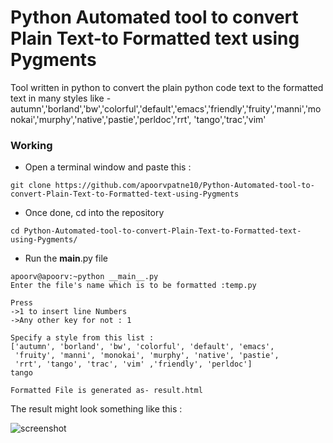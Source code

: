 # Python Automated tool to convert Plain Text-to Formatted text using Pygments

Tool written in python to convert the plain python code text to the formatted text in many styles like -
autumn','borland','bw','colorful','default','emacs','friendly','fruity','manni','monokai','murphy','native','pastie','perldoc','rrt',
'tango','trac','vim'

### Working

* Open a terminal window and paste this :
```
git clone https://github.com/apoorvpatne10/Python-Automated-tool-to-convert-Plain-Text-to-Formatted-text-using-Pygments
```


* Once done, cd into the repository
```
cd Python-Automated-tool-to-convert-Plain-Text-to-Formatted-text-using-Pygments/
```

* Run the __main__.py file
```
apoorv@apoorv:~python __main__.py
Enter the file's name which is to be formatted :temp.py

Press
->1 to insert line Numbers
->Any other key for not : 1

Specify a style from this list :
['autumn', 'borland', 'bw', 'colorful', 'default', 'emacs',
 'fruity', 'manni', 'monokai', 'murphy', 'native', 'pastie',
 'rrt', 'tango', 'trac', 'vim' ,'friendly', 'perldoc']
tango

Formatted File is generated as- result.html
```

The result might look something like this :

![screenshot](https://i.imgur.com/9HbQB4L.png)
